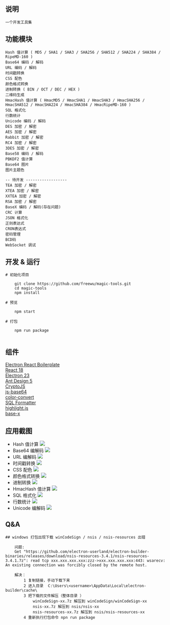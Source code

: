 ## 说明

    一个开发工具集

## 功能模块
```
Hash 值计算 ( MD5 / SHA1 / SHA3 / SHA256 / SHA512 / SHA224 / SHA384 / RipeMD-160 )   
Base64 编码 / 解码
URL 编码 / 解码
时间戳转换
CSS 配色
颜色格式转换
进制转换 ( BIN / OCT / DEC / HEX )
二维码生成   
HmacHash 值计算 ( HmacMD5 / HmacSHA1 / HmacSHA3 / HmacSHA256 / HmacSHA512 / HmacSHA224 / HmacSHA384 / HmacRipeMD-160 )     
SQL 格式化
行数统计
Unicode 编码 / 解码
DES 加密 / 解密   
AES 加密 / 解密    
Rabbit 加密 / 解密    
RC4 加密 / 解密    
3DES 加密 / 解密   
Base58 编码 / 解码
PBKDF2 值计算 
Base64 图片
图片主题色   
   
-- 待开发 ------------------
TEA 加密 / 解密    
XTEA 加密 / 解密    
XXTEA 加密 / 解密    
RSA 加密 / 解密   
BaseX 编码 / 解码(存在问题)
CRC 计算
JSON 格式化
正则表达式
CRON表达式
密码管理
BCD码
WebSocket 调试

```

## 开发 & 运行
```
# 初始化项目

    git clone https://github.com/freewu/magic-tools.git
    cd magic-tools
    npm install

# 预览

    npm start

# 打包 

    npm run package
    
```

## 组件

<a target="_blank" href="https://github.com/electron-react-boilerplate/electron-react-boilerplate">Electron React Boilerplate</a>   
<a target="_blank" href="https://react.dev/">React 18</a>   
<a target="_blank" href="https://www.electronjs.org/">Electron 23</a>  
<a target="_blank" href="https://ant.design/">Ant Design 5</a>  
<a target="_blank" href="https://github.com/brix/crypto-js">CryptoJS</a>  
<a target="_blank" href="https://github.com/dankogai/js-base64">js-base64</a>   
<a target="_blank" href="https://github.com/Qix-/color-convert">color-convert</a>   
<a target="_blank" href="https://github.com/sql-formatter-org/sql-formatter">SQL Formatter</a>   
<a target="_blank" href="https://highlightjs.org/">highlight.js</a>   
<a target="_blank" href="https://github.com/cryptocoinjs/base-x">base-x</a>


## 应用截图
* Hash 值计算
![](./docs/images/hash.png)
* Base64 编解码
![](./docs/images/base64.png)
* URL 编解码
![](./docs/images/url.png)
* 时间戳转换
![](./docs/images/time.png)
* CSS 配色
![](./docs/images/color.png)
* 颜色格式转换
![](./docs/images/color-convert.png)
* 进制转换
![](./docs/images/number-convert.png)
* HmacHash 值计算
![](./docs/images/hmac-hash.png)
* SQL 格式化
![](./docs/images/sql-formatter.png)
* 行数统计
![](./docs/images/linecount.png)
* Unicode 编解码
![](./docs/images/unicode.png)

## Q&A
```
## windows 打包出现下载 winCodeSign / nsis / nsis-resources 出错

    问题:
    Get "https://github.com/electron-userland/electron-builder-binaries/releases/download/nsis-resources-3.4.1/nsis-resources-3.4.1.7z": read tcp xxx.xxx.xxx.xxx:zzz->xxx.xxx.xxx.xxx:443: wsarecv: An existing connection was forcibly closed by the remote host.
    
    解决：
        1 复制链接，手动下载下来
        2 进入目录  C:\Users\<username>\AppData\Local\electron-builder\cache\
        3 把下载的文件解压（整体目录 ）
            winCodeSign-xx.7z 解压到 winCodeSign/winCodeSign-xx
            nsis-xx.7z 解压到 nsis/nsis-xx
            nsis-resources-xx.7z 解压到 nsis/nsis-resources-xx
        4 重新执行打包命令 npn run package

```